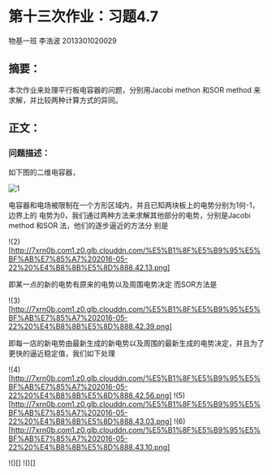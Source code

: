 # 第十三次作业：习题4.7
物基一班 李浩波 2013301020029
## 摘要：
本次作业来处理平行板电容器的问题，分别用Jacobi methon 和SOR method 来求解，并比较两种计算方式的异同。
## 正文：
### 问题描述：
如下图的二维电容器，

![1](http://7xrn0b.com1.z0.glb.clouddn.com/%E5%B1%8F%E5%B9%95%E5%BF%AB%E7%85%A7%202016-05-22%20%E4%B8%8B%E5%8D%888.43.58.png)

电容器和电场被限制在一个方形区域内，并且已知两块板上的电势分别为1何-1，边界上的
电势为0，我们通过两种方法来求解其他部分的电势，分别是Jacobi method 和SOR 法，他们的逐步逼近的方法分
别是

!(2)[http://7xrn0b.com1.z0.glb.clouddn.com/%E5%B1%8F%E5%B9%95%E5%BF%AB%E7%85%A7%202016-05-22%20%E4%B8%8B%E5%8D%888.42.13.png]

即某一点的新的电势有原来的电势以及周围电势决定
而SOR方法是

!(3)[http://7xrn0b.com1.z0.glb.clouddn.com/%E5%B1%8F%E5%B9%95%E5%BF%AB%E7%85%A7%202016-05-22%20%E4%B8%8B%E5%8D%888.42.39.png]

即每一店的新电势由最新生成的新电势以及周围的最新生成的电势决定，并且为了更快的逼近稳定值，我们如下处理

!(4)[http://7xrn0b.com1.z0.glb.clouddn.com/%E5%B1%8F%E5%B9%95%E5%BF%AB%E7%85%A7%202016-05-22%20%E4%B8%8B%E5%8D%888.42.56.png]
!(5)[http://7xrn0b.com1.z0.glb.clouddn.com/%E5%B1%8F%E5%B9%95%E5%BF%AB%E7%85%A7%202016-05-22%20%E4%B8%8B%E5%8D%888.43.03.png]
!(6)[http://7xrn0b.com1.z0.glb.clouddn.com/%E5%B1%8F%E5%B9%95%E5%BF%AB%E7%85%A7%202016-05-22%20%E4%B8%8B%E5%8D%888.43.10.png]



!()[]
!()[]
